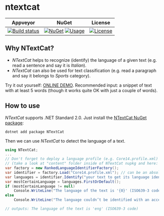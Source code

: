 # ntextcat

| Appveyor | NuGet | License |
|----------|-------| --------|
|[![Build status](https://ci.appveyor.com/api/projects/status/github/ivanakcheurov/NTextCat?svg=true)](https://ci.appveyor.com/project/ivanakcheurov/NTextCat/branch/master) |[![NuGet](https://img.shields.io/nuget/v/NTextCat.svg)](https://www.nuget.org/packages/NTextCat/) [![Usage](https://img.shields.io/nuget/dt/NTextCat.svg)](https://www.nuget.org/stats/packages/NTextCat?groupby=Version) |[![License](https://img.shields.io/github/license/ivanakcheurov/NTextCat.svg)](https://github.com/ivanakcheurov/NTextCat/blob/master/license.MIT)|

## Why NTextCat?
- *NTextCat* helps to recognize (identify) the language of a given text (e.g. read a sentence and say it is *Italian*). 
- *NTextCat* can also be used for text classification (e.g. read a paragraph and say it belongs to *Sports* category).

Try it out yourself: [ONLINE DEMO](https://ivanakcheurov.github.io/ntextcat/).
Recommended input: a snippet of text with at least 5 words (though it works quite OK with just a couple of words). 

## How to use
*NTextCat* supports .NET Standard 2.0.
Just install the [NTextCat NuGet package](https://www.nuget.org/packages/NTextCat/):
```
dotnet add package NTextCat
```


Then we can use *NTextCat* to detect the language of a text.
```csharp
using NTextCat;
...
// Don't forget to deploy a language profile (e.g. Core14.profile.xml) with your application.
// (take a look at "content" folder inside of NTextCat nupkg and here: https://github.com/ivanakcheurov/ntextcat/tree/master/src/LanguageModels).
var factory = new RankedLanguageIdentifierFactory();
var identifier = factory.Load("Core14.profile.xml"); // can be an absolute or relative path. Beware of 260 chars limitation of the path length in Windows. Linux allows 4096 chars.
var languages = identifier.Identify("your text to get its language identified");
var mostCertainLanguage = languages.FirstOrDefault();
if (mostCertainLanguage != null)  
    Console.WriteLine("The language of the text is '{0}' (ISO639-3 code)", mostCertainLanguage.Item1.Iso639_3);  
else 
    Console.WriteLine("The language couldn’t be identified with an acceptable degree of certainty");

// outputs: The language of the text is 'eng' (ISO639-3 code)
```


